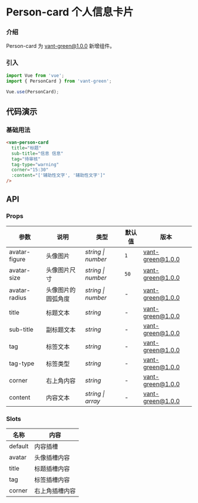 # Person-card 个人信息卡片

### 介绍

Person-card 为 vant-green@1.0.0 新增组件。

### 引入

```javascript
import Vue from 'vue';
import { PersonCard } from 'vant-green';

Vue.use(PersonCard);
```

## 代码演示

### 基础用法

```html
<van-person-card
  title="标题"
  sub-title="信息 信息"
  tag="待审核"
  tag-type="warning"
  corner="15:30"
  :content="['辅助性文字', '辅助性文字']"
/>
```

## API

### Props

| 参数          | 说明               | 类型               | 默认值 | 版本     |
| ------------- | ------------------ | ------------------ | ------ | -------- |
| avatar-figure | 头像图片           | _string \| number_ | `1`    | vant-green@1.0.0 |
| avatar-size   | 头像图片尺寸       | _string \| number_ | `50`   | vant-green@1.0.0 |
| avatar-radius | 头像图片的圆弧角度 | _string \| number_ | -      | vant-green@1.0.0 |
| title         | 标题文本           | _string_           | -      | vant-green@1.0.0 |
| sub-title     | 副标题文本         | _string_           | -      | vant-green@1.0.0 |
| tag           | 标签文本           | _string_           | -      | vant-green@1.0.0 |
| tag-type      | 标签类型           | _string_           | -      | vant-green@1.0.0 |
| corner        | 右上角内容         | _string_           | -      | vant-green@1.0.0 |
| content       | 内容文本           | _string \| array_  | -      | vant-green@1.0.0 |

### Slots

| 名称    | 内容           |
| ------- | -------------- |
| default | 内容插槽       |
| avatar  | 头像插槽内容   |
| title   | 标题插槽内容   |
| tag     | 标签插槽内容   |
| corner  | 右上角插槽内容 |

